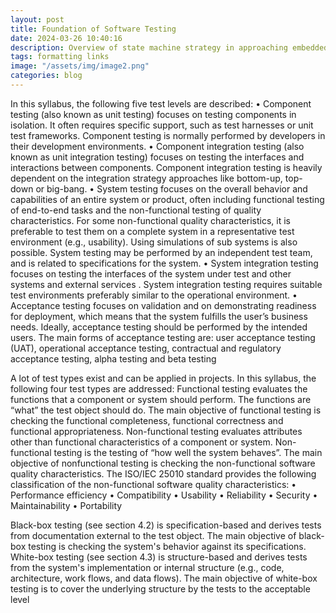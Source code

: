 ```yaml
---
layout: post
title: Foundation of Software Testing
date: 2024-03-26 10:40:16
description: Overview of state machine strategy in approaching embedded software design.
tags: formatting links
image: "/assets/img/image2.png"
categories: blog
---
```


In this syllabus, the following five test levels are described:
• Component testing (also known as unit testing) focuses on testing components in isolation. It
often requires specific support, such as test harnesses or unit test frameworks. Component
testing is normally performed by developers in their development environments.
• Component integration testing (also known as unit integration testing) focuses on testing the
interfaces and interactions between components. Component integration testing is heavily
dependent on the integration strategy approaches like bottom-up, top-down or big-bang.
• System testing focuses on the overall behavior and capabilities of an entire system or product,
often including functional testing of end-to-end tasks and the non-functional testing of quality
characteristics. For some non-functional quality characteristics, it is preferable to test them on a
complete system in a representative test environment (e.g., usability). Using simulations of sub
systems is also possible. System testing may be performed by an independent test team, and is
related to specifications for the system.
• System integration testing focuses on testing the interfaces of the system under test and other
systems and external services . System integration testing requires suitable test environments
preferably similar to the operational environment.
• Acceptance testing focuses on validation and on demonstrating readiness for deployment,
which means that the system fulfills the user’s business needs. Ideally, acceptance testing should
be performed by the intended users. The main forms of acceptance testing are: user acceptance
testing (UAT), operational acceptance testing, contractual and regulatory acceptance testing,
alpha testing and beta testing


A lot of test types exist and can be applied in projects. In this syllabus, the following four test types are
addressed:
Functional testing evaluates the functions that a component or system should perform. The functions
are “what” the test object should do. The main objective of functional testing is checking the functional
completeness, functional correctness and functional appropriateness.
Non-functional testing evaluates attributes other than functional characteristics of a component or
system. Non-functional testing is the testing of “how well the system behaves”. The main objective of nonfunctional testing is checking the non-functional software quality characteristics. The ISO/IEC 25010
standard provides the following classification of the non-functional software quality characteristics:
• Performance efficiency
• Compatibility
• Usability
• Reliability
• Security
• Maintainability
• Portability

Black-box testing (see section 4.2) is specification-based and derives tests from documentation external
to the test object. The main objective of black-box testing is checking the system's behavior against its
specifications.
White-box testing (see section 4.3) is structure-based and derives tests from the system's
implementation or internal structure (e.g., code, architecture, work flows, and data flows). The main
objective of white-box testing is to cover the underlying structure by the tests to the acceptable level
